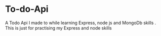 # To-do-Api
A Todo Api I made to while learning Express, node js and MongoDb skills . This is just for practising my Express and node skills
